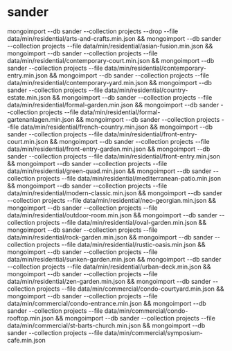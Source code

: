# sander

mongoimport --db sander --collection projects --drop --file data/min/residential/arts-and-crafts.min.json &&
mongoimport --db sander --collection projects --file data/min/residential/asian-fusion.min.json &&
mongoimport --db sander --collection projects --file data/min/residential/contemporary-court.min.json &&
mongoimport --db sander --collection projects --file data/min/residential/contemporary-entry.min.json &&
mongoimport --db sander --collection projects --file data/min/residential/contemporary-yard.min.json &&
mongoimport --db sander --collection projects --file data/min/residential/country-estate.min.json &&
mongoimport --db sander --collection projects --file data/min/residential/formal-garden.min.json &&
mongoimport --db sander --collection projects --file data/min/residential/formal-gartenanlagen.min.json &&
mongoimport --db sander --collection projects --file data/min/residential/french-country.min.json &&
mongoimport --db sander --collection projects --file data/min/residential/front-entry-court.min.json &&
mongoimport --db sander --collection projects --file data/min/residential/front-entry-garden.min.json &&
mongoimport --db sander --collection projects --file data/min/residential/front-entry.min.json &&
mongoimport --db sander --collection projects --file data/min/residential/green-quad.min.json &&
mongoimport --db sander --collection projects --file data/min/residential/mediterranean-patio.min.json &&
mongoimport --db sander --collection projects --file data/min/residential/modern-classic.min.json &&
mongoimport --db sander --collection projects --file data/min/residential/neo-georgian.min.json &&
mongoimport --db sander --collection projects --file data/min/residential/outdoor-room.min.json &&
mongoimport --db sander --collection projects --file data/min/residential/oval-garden.min.json &&
mongoimport --db sander --collection projects --file data/min/residential/rock-garden.min.json &&
mongoimport --db sander --collection projects --file data/min/residential/rustic-oasis.min.json &&
mongoimport --db sander --collection projects --file data/min/residential/sunken-garden.min.json &&
mongoimport --db sander --collection projects --file data/min/residential/urban-deck.min.json &&
mongoimport --db sander --collection projects --file data/min/residential/zen-garden.min.json &&
mongoimport --db sander --collection projects --file data/min/commercial/condo-courtyard.min.json &&
mongoimport --db sander --collection projects --file data/min/commercial/condo-entrance.min.json &&
mongoimport --db sander --collection projects --file data/min/commercial/condo-rooftop.min.json &&
mongoimport --db sander --collection projects --file data/min/commercial/st-barts-church.min.json &&
mongoimport --db sander --collection projects --file data/min/commercial/symposium-cafe.min.json